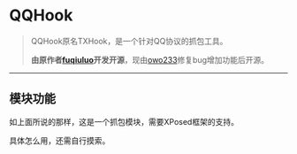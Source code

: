 # **QQHook**

> QQHook原名TXHook，是一个针对QQ协议的抓包工具。
> 
> **由原作者[fuqiuluo](https://github.com/fuqiuluo/)开发开源**，现由[owo233](https://github.com/callng/)修复bug增加功能后开源。

---

## **模块功能**

如上面所说的那样，这是一个抓包模块，需要XPosed框架的支持。

具体怎么用，还需自行摸索。
